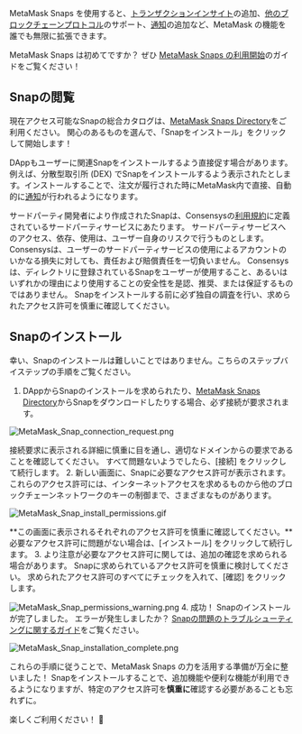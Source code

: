 MetaMask Snaps を使用すると、[トランザクションインサイト](https://support.metamask.io/hc/en-us/articles/18377011111579)の追加、[他のブロックチェーンプロトコル](https://support.metamask.io/hc/en-us/articles/18376977618843)のサポート、[通知](https://support.metamask.io/hc/en-us/articles/18376956006171)の追加など、MetaMask の機能を誰でも無限に拡張できます。


MetaMask Snaps は初めてですか？ ぜひ [MetaMask Snaps の利用開始](https://support.metamask.io/hc/en-us/articles/18377120661019)のガイドをご覧ください！


Snapの閲覧
-------


現在アクセス可能なSnapの総合カタログは、[MetaMask Snaps Directory](https://snaps.metamask.io/?utm_source=metamaskSupport&utm_medium=knowledge-base&utm_campaign=2023_Sep_snaps-launch_content_none)をご利用ください。 関心のあるものを選んで、「Snapをインストール」をクリックして開始します！


DAppもユーザーに関連Snapをインストールするよう直接促す場合があります。 例えば、分散型取引所 (DEX) でSnapをインストールするよう表示されたとします。インストールすることで、注文が履行された時にMetaMask内で直接、自動的に[通知](https://support.metamask.io/hc/en-us/articles/18376956006171)が行われるようになります。



サードパーティ開発者により作成されたSnapは、Consensysの[利用規約](https://consensys.io/terms-of-use/)に定義されているサードパーティサービスにあたります。 サードパーティサービスへのアクセス、依存、使用は、ユーザー自身のリスクで行うものとします。 Consensysは、ユーザーのサードパーティサービスの使用によるアカウントのいかなる損失に対しても、責任および賠償責任を一切負いません。 Consensysは、ディレクトリに登録されているSnapをユーザーが使用すること、あるいはいずれかの理由により使用することの安全性を是認、推奨、または保証するものではありません。 Snapをインストールする前に必ず独自の調査を行い、求められたアクセス許可を慎重に確認してください。



Snapのインストール
-----------


幸い、Snapのインストールは難しいことではありません。こちらのステップバイステップの手順をご覧ください。


1. DAppからSnapのインストールを求められたり、[MetaMask Snaps Directory](https://snaps.metamask.io/?utm_source=metamaskSupport&utm_medium=knowledge-base&utm_campaign=2023_Sep_snaps-launch_content_none)からSnapをダウンロードしたりする場合、必ず接続が要求されます。  
  

![MetaMask_Snap_connection_request.png](https://support.metamask.io/hc/article_attachments/18406921359643)


接続要求に表示される詳細に慎重に目を通し、適切なドメインからの要求であることを確認してください。 すべて問題ないようでしたら、[接続] をクリックして続行します。
2. 新しい画面に、Snapに必要なアクセス許可が表示されます。 これらのアクセス許可には、インターネットアクセスを求めるものから他のブロックチェーンネットワークのキーの制御まで、さまざまなものがあります。  
  

![MetaMask_Snap_install_permissions.gif](https://support.metamask.io/hc/article_attachments/18406892239131)


**この画面に表示されるそれぞれのアクセス許可を慎重に確認してください。**必要なアクセス許可に問題がない場合は、[インストール] をクリックして続行します。
3. より注意が必要なアクセス許可に関しては、追加の確認を求められる場合があります。 Snapに求められているアクセス許可を慎重に検討してください。 求められたアクセス許可のすべてにチェックを入れて、[確認] をクリックします。


![MetaMask_Snap_permissions_warning.png](https://support.metamask.io/hc/article_attachments/18406921361563)
4. 成功！ Snapのインストールが完了しました。 エラーが発生しましたか？ [Snapの問題のトラブルシューティングに関するガイド](https://support.metamask.io/hc/en-us/articles/18377083455771)をご覧ください。


![MetaMask_Snap_installation_complete.png](https://support.metamask.io/hc/article_attachments/18406892242843)


これらの手順に従うことで、MetaMask Snaps の力を活用する準備が万全に整いました！ Snapをインストールすることで、追加機能や便利な機能が利用できるようになりますが、特定のアクセス許可を**慎重に**確認する必要があることも忘れずに。


楽しくご利用ください！ 🚀

